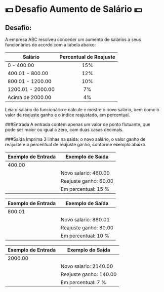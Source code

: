 # :dollar: Desafio Aumento de Salário :dollar:

## Desafio:
A empresa ABC resolveu conceder um aumento de salários a seus funcionários de acordo com a tabela abaixo:

 
|Salário          |Percentual de Reajuste|
|-----------------|:------------:|
|0 - 400.00         |15%|
|400.01 - 800.00    |12%|
|800.01 - 1200.00|10%|
|1200.01 - 2000.00|7%|
|Acima de 2000.00|4%|


Leia o salário do funcionário e calcule e mostre o novo salário, bem como o valor de reajuste ganho e o índice reajustado, em percentual.

###Entrada
A entrada contém apenas um valor de ponto flutuante, que pode ser maior ou igual a zero, com duas casas decimais.

###Saída
Imprima 3 linhas na saída: o novo salário, o valor ganho de reajuste e o percentual de reajuste ganho, conforme exemplo abaixo.

 
|Exemplo de Entrada|	Exemplo de Saída|
|-------|------|
|400.00||
||Novo salario: 460.00|
||Reajuste ganho: 60.00|
||Em percentual: 15 %|


|Exemplo de Entrada| Exemplo de Saída|
|-------|-------|
|800.01||
||Novo salario: 880.01|
||Reajuste ganho: 80.00|
||Em percentual: 10 %|


|Exemplo de Entrada| Exemplo de Saída|
|------|-------|
|2000.00||
||Novo salario: 2140.00|
||Reajuste ganho: 140.00|
||Em percentual: 7 %|
